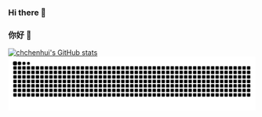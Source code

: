 ### Hi there 👋
### 你好 👋

[![chchenhui's GitHub stats](https://github-readme-stats.vercel.app/api?username=chchenhui&show_icons=true&theme=tokyonight&cache_seconds=86400)](https://github.com/chchenhui/github-readme-stats)
<picture>
  <source media="(prefers-color-scheme: dark)" srcset="https://raw.githubusercontent.com/chchenhui/chchenhui/output/github-contribution-grid-snake-dark.svg">
  <source media="(prefers-color-scheme: light)" srcset="https://raw.githubusercontent.com/chchenhui/chchenhui/output/github-contribution-grid-snake.svg">
  <img alt="github contribution grid snake animation" src="https://raw.githubusercontent.com/chchenhui/chchenhui/output/github-contribution-grid-snake.svg">
</picture>
<!--
[![chchenhui's GitHub stats](https://github-readme-stats.vercel.app/api?username=chchenhui)](https://github.com/chchenhui/github-readme-stats)
**chchenhui/chchenhui** is a ✨ _special_ ✨ repository because its `README.md` (this file) appears on your GitHub profile.

Here are some ideas to get you started:

- 🔭 I’m currently working on ...
- 🌱 I’m currently learning ...
- 👯 I’m looking to collaborate on ...
- 🤔 I’m looking for help with ...
- 💬 Ask me about ...
- 📫 How to reach me: ...
- 😄 Pronouns: ...
- ⚡ Fun fact: ...
-->
